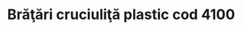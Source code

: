 ---
layout: post
title: "Brăţări cruciuliţă plastic cod 4100"
description: "Brăţări cruciuliţă plastic cod 4100"
img: "/assets/img/bratari-cu-cruciulite-din-plastic-impletite-1.jpg"
colors: "diverse"
price: "10 RON /buc"
vertical: true
---